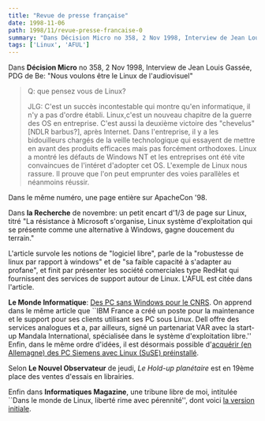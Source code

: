 ```yaml
---
title: "Revue de presse française"
date: 1998-11-06
path: 1998/11/revue-presse-francaise-0
summary: "Dans Décision Micro no 358, 2 Nov 1998, Interview de Jean Louis Gassée, PDG de Be: \"Nous voulons être le Linux de l'audiovisuel\" Q: que pensez vous de Linux."
tags: ['Linux', 'AFUL']
---
```


<P>
Dans <B>Décision Micro</B> no 358, 2 Nov 1998,
Interview de Jean Louis Gassée, PDG de Be:
"Nous voulons être le Linux de l'audiovisuel"
</P>

<BLOCKQUOTE>
<P>
Q: que pensez vous de Linux?
</P>

<P>
JLG: C'est un succès incontestable qui montre qu'en informatique, il n'y
a pas d'ordre établi. Linux,c'est un nouveau chapitre de la guerre des
OS en entreprise. C'est aussi la deuxième victoire des "chevelus" [NDLR
barbus?], après Internet. Dans l'entreprise, il y a les bidouilleurs
chargés de la veille technologique qui essayent de mettre en avant des
produits efficaces mais pas forcément orthodoxes. Linux a montré les
défauts de Windows NT et les entreprises ont été vite convaincues de
l'intéret d'adopter cet OS. L'exemple de Linux nous rassure. Il prouve
que l'on peut emprunter des voies parallèles et néanmoins réussir.
</P>

</BLOCKQUOTE>
<P>
Dans le même numéro, une page entière sur ApacheCon '98.
</P>

<P>
Dans <B>la Recherche</B> de novembre: un petit encart d'1/3 de page sur Linux,
titré "La résistance à Microsoft s'organise, Linux système
d'exploitation qui se présente comme une alternative à Windows, gagne
doucement du terrain."
</P>

<P>
L'article survole les notions de "logiciel libre", parle de la "robustesse de
linux par rapport à windows" et de "sa faible capacité à s'adapter au
profane", et finit par présenter les société comerciales type RedHat
qui fournissent des services de support autour de Linux. L'AFUL
est citée dans l'article.
</P>

<P>
<B>Le Monde Informatique</B>:
<A HREF="http://195.10.58.13/src/lmi/article/articlel.nsf/article/68382216FFAF0147C12566B3002E1D76?OpenDocument">Des PC sans Windows pour le CNRS</A>.
On apprend dans le même article que
``IBM France a créé un poste pour la maintenance et le support pour ses
clients utilisant ses PC sous Linux. Dell offre des services analogues
et a, par ailleurs, signé un partenariat VAR avec la start-up Mandala
International, spécialisée dans le système d'exploitation libre.''
Enfin, dans le même ordre d'idées, il est désormais possible
d'<A HREF="http://www.suse.de/suse_comp/siemens-pages/pages/C1000.html">acquérir (en Allemagne) des PC Siemens avec Linux (SuSE) préinstallé</A>.
</P>

<P>
Selon <B>Le Nouvel Observateur</B> de jeudi, <EM>Le Hold-up planétaire</EM>
est en 19ème place des ventes d'essais en librairies.
</P>

<P>
Enfin dans <B>Informatiques Magazine</B>, une tribune libre de moi,
intitulée ``Dans le monde de Linux, liberté rime avec pérennité'',
dont voici
<A HREF="http://www.linux-center.org/articles/9811/liberte=perennite.html">la version initiale</A>.
</P>


